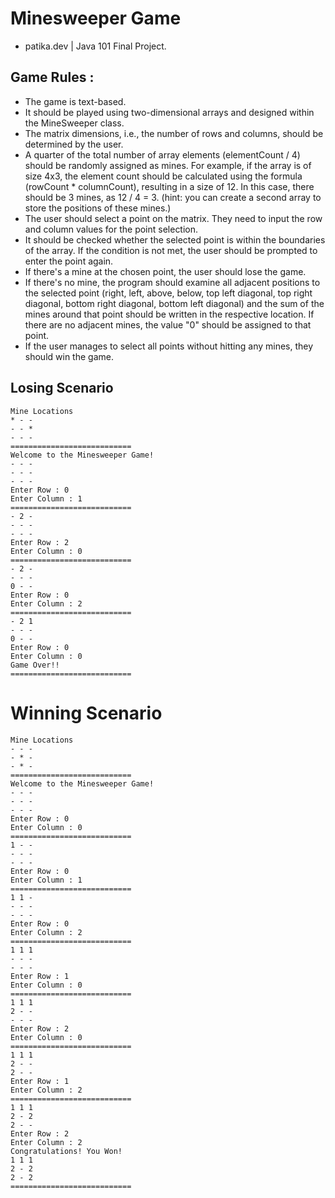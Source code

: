 # Minesweeper Game
- patika.dev | Java 101 Final Project.
## Game Rules :
- The game is text-based.
- It should be played using two-dimensional arrays and designed within the MineSweeper class.
- The matrix dimensions, i.e., the number of rows and columns, should be determined by the user.
- A quarter of the total number of array elements (elementCount / 4) should be randomly assigned as mines. For example, if the array is of size 4x3, the element count should be calculated using the formula (rowCount * columnCount), resulting in a size of 12. In this case, there should be 3 mines, as 12 / 4 = 3. (hint: you can create a second array to store the positions of these mines.)
- The user should select a point on the matrix. They need to input the row and column values for the point selection.
- It should be checked whether the selected point is within the boundaries of the array. If the condition is not met, the user should be prompted to enter the point again.
- If there's a mine at the chosen point, the user should lose the game.
- If there's no mine, the program should examine all adjacent positions to the selected point (right, left, above, below, top left diagonal, top right diagonal, bottom right diagonal, bottom left diagonal) and the sum of the mines around that point should be written in the respective location. If there are no adjacent mines, the value "0" should be assigned to that point.
- If the user manages to select all points without hitting any mines, they should win the game.

## Losing Scenario

``````
Mine Locations
* - -
- - *
- - -
===========================
Welcome to the Minesweeper Game!
- - - 
- - - 
- - -
Enter Row : 0
Enter Column : 1
===========================
- 2 -
- - -
- - -
Enter Row : 2
Enter Column : 0
===========================
- 2 -
- - -
0 - -
Enter Row : 0
Enter Column : 2
===========================
- 2 1
- - -
0 - -
Enter Row : 0
Enter Column : 0
Game Over!!
===========================
``````
# Winning Scenario

``````
Mine Locations
- - -
- * - 
- * - 
=========================== 
Welcome to the Minesweeper Game! 
- - - 
- - - 
- - - 
Enter Row : 0 
Enter Column : 0 
=========================== 
1 - - 
- - - 
- - - 
Enter Row : 0 
Enter Column : 1 
=========================== 
1 1 - 
- - - 
- - - 
Enter Row : 0 
Enter Column : 2 
=========================== 
1 1 1 
- - - 
- - - 
Enter Row : 1 
Enter Column : 0 
=========================== 
1 1 1 
2 - - 
- - - 
Enter Row : 2 
Enter Column : 0 
=========================== 
1 1 1 
2 - - 
2 - - 
Enter Row : 1 
Enter Column : 2 
=========================== 
1 1 1 
2 - 2 
2 - - 
Enter Row : 2 
Enter Column : 2 
Congratulations! You Won! 
1 1 1 
2 - 2 
2 - 2 
===========================
``````
